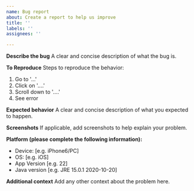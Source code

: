 ```yaml
---
name: Bug report
about: Create a report to help us improve
title: ''
labels: ''
assignees: ''

---
```


**Describe the bug**
A clear and concise description of what the bug is.

**To Reproduce**
Steps to reproduce the behavior:
1. Go to '...'
2. Click on '....'
3. Scroll down to '....'
4. See error

**Expected behavior**
A clear and concise description of what you expected to happen.

**Screenshots**
If applicable, add screenshots to help explain your problem.

**Platform (please complete the following information):**
 - Device: [e.g. iPhone6/PC]
 - OS: [e.g. iOS]
 - App Version [e.g. 22]
 - Java version [e.g. JRE 15.0.1 2020-10-20]

**Additional context**
Add any other context about the problem here.
